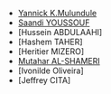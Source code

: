 <!-- Team navbar/members.md -->
  - [Yannick K.Mulundule](https://yannickkabasso.github.io/About-Yan/)
  - [Saandi YOUSSOUF](https://youssouf749.github.io/Danida2225/)
  - [Hussein ABDULAAHI]
  - [Hashem TAHER]
  - [Heritier MIZERO]
  - [Mutahar AL-SHAMERI](https://mutahar22251412.github.io/About-me/)
  - [Ivonilde Oliveira]
  - [Jeffrey CITA]
  